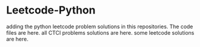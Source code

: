 # Leetcode-Python
adding the python leetcode problem solutions in this repositories. 
The code files are here.
all CTCI problems solutions are here.
some leetcode solutions are here.










































































































































































































































































































































































































































































































































































































































































































